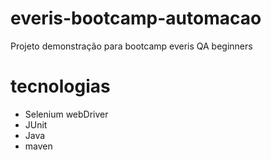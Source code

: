 # everis-bootcamp-automacao
Projeto demonstração para bootcamp everis QA beginners

# tecnologias

- Selenium webDriver  
- JUnit  
- Java  
- maven  
